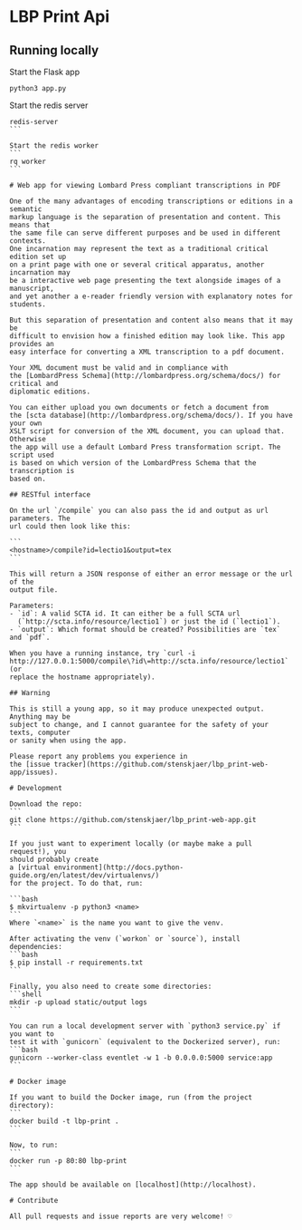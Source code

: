 # LBP Print Api

## Running locally

Start the Flask app
```
python3 app.py
```

Start the redis server
````
redis-server
```

Start the redis worker
```
rq worker
```

# Web app for viewing Lombard Press compliant transcriptions in PDF

One of the many advantages of encoding transcriptions or editions in a semantic
markup language is the separation of presentation and content. This means that
the same file can serve different purposes and be used in different contexts.
One incarnation may represent the text as a traditional critical edition set up
on a print page with one or several critical apparatus, another incarnation may
be a interactive web page presenting the text alongside images of a manuscript,
and yet another a e-reader friendly version with explanatory notes for students.

But this separation of presentation and content also means that it may be
difficult to envision how a finished edition may look like. This app provides an
easy interface for converting a XML transcription to a pdf document.

Your XML document must be valid and in compliance with
the [LombardPress Schema](http://lombardpress.org/schema/docs/) for critical and
diplomatic editions.

You can either upload you own documents or fetch a document from
the [scta database](http://lombardpress.org/schema/docs/). If you have your own
XSLT script for conversion of the XML document, you can upload that. Otherwise
the app will use a default Lombard Press transformation script. The script used
is based on which version of the LombardPress Schema that the transcription is
based on.

## RESTful interface

On the url `/compile` you can also pass the id and output as url parameters. The
url could then look like this:

```
<hostname>/compile?id=lectio1&output=tex
```

This will return a JSON response of either an error message or the url of the
output file.

Parameters:
- `id`: A valid SCTA id. It can either be a full SCTA url
  (`http://scta.info/resource/lectio1`) or just the id (`lectio1`).
- `output`: Which format should be created? Possibilities are `tex` and `pdf`.

When you have a running instance, try `curl -i
http://127.0.0.1:5000/compile\?id\=http://scta.info/resource/lectio1` (or
replace the hostname appropriately).

## Warning

This is still a young app, so it may produce unexpected output. Anything may be
subject to change, and I cannot guarantee for the safety of your texts, computer
or sanity when using the app.

Please report any problems you experience in
the [issue tracker](https://github.com/stenskjaer/lbp_print-web-app/issues).

# Development

Download the repo:
```
git clone https://github.com/stenskjaer/lbp_print-web-app.git
```

If you just want to experiment locally (or maybe make a pull request!), you
should probably create
a [virtual environment](http://docs.python-guide.org/en/latest/dev/virtualenvs/)
for the project. To do that, run:

```bash
$ mkvirtualenv -p python3 <name>
```
Where `<name>` is the name you want to give the venv.

After activating the venv (`workon` or `source`), install dependencies:
```bash
$ pip install -r requirements.txt
```

Finally, you also need to create some directories:
```shell
mkdir -p upload static/output logs
```

You can run a local development server with `python3 service.py` if you want to
test it with `gunicorn` (equivalent to the Dockerized server), run:
```bash
gunicorn --worker-class eventlet -w 1 -b 0.0.0.0:5000 service:app
```

# Docker image

If you want to build the Docker image, run (from the project directory):
```
docker build -t lbp-print .
```

Now, to run: 
```
docker run -p 80:80 lbp-print
```

The app should be available on [localhost](http://localhost).

# Contribute

All pull requests and issue reports are very welcome! ♡
